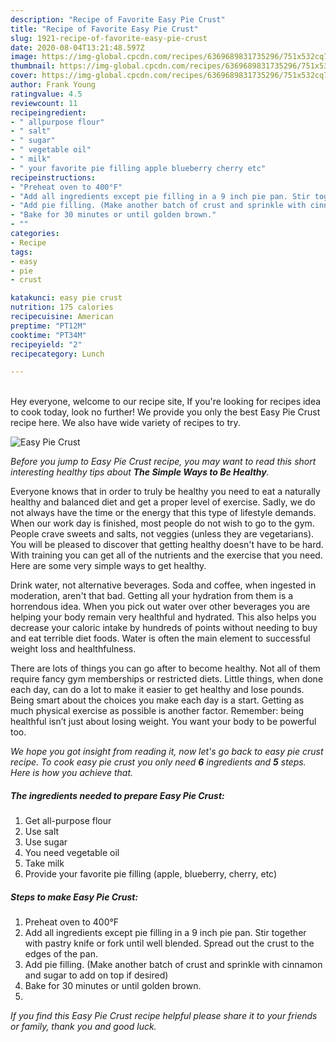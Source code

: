 ```yaml
---
description: "Recipe of Favorite Easy Pie Crust"
title: "Recipe of Favorite Easy Pie Crust"
slug: 1921-recipe-of-favorite-easy-pie-crust
date: 2020-08-04T13:21:48.597Z
image: https://img-global.cpcdn.com/recipes/6369689831735296/751x532cq70/easy-pie-crust-recipe-main-photo.jpg
thumbnail: https://img-global.cpcdn.com/recipes/6369689831735296/751x532cq70/easy-pie-crust-recipe-main-photo.jpg
cover: https://img-global.cpcdn.com/recipes/6369689831735296/751x532cq70/easy-pie-crust-recipe-main-photo.jpg
author: Frank Young
ratingvalue: 4.5
reviewcount: 11
recipeingredient:
- " allpurpose flour"
- " salt"
- " sugar"
- " vegetable oil"
- " milk"
- " your favorite pie filling apple blueberry cherry etc"
recipeinstructions:
- "Preheat oven to 400°F"
- "Add all ingredients except pie filling in a 9 inch pie pan. Stir together with pastry knife or fork until well blended. Spread out the crust to the edges of the pan."
- "Add pie filling. (Make another batch of crust and sprinkle with cinnamon and sugar to add on top if desired)"
- "Bake for 30 minutes or until golden brown."
- ""
categories:
- Recipe
tags:
- easy
- pie
- crust

katakunci: easy pie crust 
nutrition: 175 calories
recipecuisine: American
preptime: "PT12M"
cooktime: "PT34M"
recipeyield: "2"
recipecategory: Lunch

---
```

<br>
Hey everyone, welcome to our recipe site, If you're looking for recipes idea to cook today, look no further! We provide you only the best Easy Pie Crust recipe here. We also have wide variety of recipes to try.
<br>


![Easy Pie Crust](https://img-global.cpcdn.com/recipes/6369689831735296/751x532cq70/easy-pie-crust-recipe-main-photo.jpg)

<i>Before you jump to Easy Pie Crust recipe, you may want to read this short interesting healthy tips about <strong>The Simple Ways to Be Healthy</strong>.</i>

Everyone knows that in order to truly be healthy you need to eat a naturally healthy and balanced diet and get a proper level of exercise. Sadly, we do not always have the time or the energy that this type of lifestyle demands. When our work day is finished, most people do not wish to go to the gym. People crave sweets and salts, not veggies (unless they are vegetarians). You will be pleased to discover that getting healthy doesn't have to be hard. With training you can get all of the nutrients and the exercise that you need. Here are some very simple ways to get healthy.

Drink water, not alternative beverages. Soda and coffee, when ingested in moderation, aren't that bad. Getting all your hydration from them is a horrendous idea. When you pick out water over other beverages you are helping your body remain very healthful and hydrated. This also helps you decrease your caloric intake by hundreds of points without needing to buy and eat terrible diet foods. Water is often the main element to successful weight loss and healthfulness.

There are lots of things you can go after to become healthy. Not all of them require fancy gym memberships or restricted diets. Little things, when done each day, can do a lot to make it easier to get healthy and lose pounds. Being smart about the choices you make each day is a start. Getting as much physical exercise as possible is another factor. Remember: being healthful isn’t just about losing weight. You want your body to be powerful too. 


<i>We hope you got insight from reading it, now let's go back to easy pie crust recipe. To cook easy pie crust you only need <strong>6</strong> ingredients and <strong>5</strong> steps. Here is how you achieve that.
</i>

##### The ingredients needed to prepare Easy Pie Crust:

1. Get  all-purpose flour
1. Use  salt
1. Use  sugar
1. You need  vegetable oil
1. Take  milk
1. Provide  your favorite pie filling (apple, blueberry, cherry, etc)


##### Steps to make Easy Pie Crust:

1. Preheat oven to 400°F
1. Add all ingredients except pie filling in a 9 inch pie pan. Stir together with pastry knife or fork until well blended. Spread out the crust to the edges of the pan.
1. Add pie filling. (Make another batch of crust and sprinkle with cinnamon and sugar to add on top if desired)
1. Bake for 30 minutes or until golden brown.
1. 


<i>If you find this Easy Pie Crust recipe helpful please share it to your friends or family, thank you and good luck.</i>
